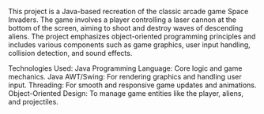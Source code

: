 This project is a Java-based recreation of the classic arcade game Space Invaders. The game involves a player controlling a laser cannon at the bottom of the screen, aiming to shoot and destroy waves of descending aliens. The project emphasizes object-oriented programming principles and includes various components such as game graphics, user input handling, collision detection, and sound effects.

Technologies Used:
Java Programming Language: Core logic and game mechanics.
Java AWT/Swing: For rendering graphics and handling user input.
Threading: For smooth and responsive game updates and animations.
Object-Oriented Design: To manage game entities like the player, aliens, and projectiles.
